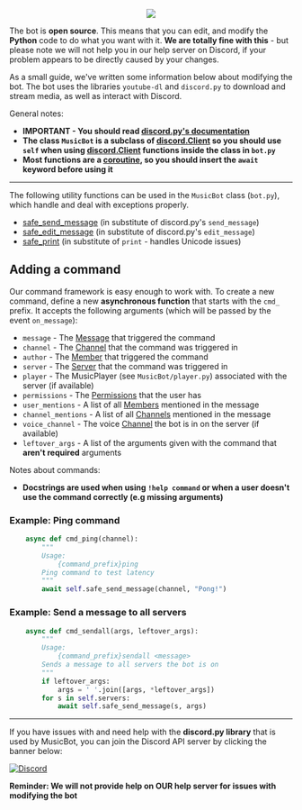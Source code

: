 <p align="center">
<img src="http://i.imgur.com/Xluk1hv.png">
</p>

The bot is **open source**. This means that you can edit, and modify the **Python** code to do what you want with it. **We are totally fine with this** - but please note we will not help you in our help server on Discord, if your problem appears to be directly caused by your changes.

As a small guide, we've written some information below about modifying the bot. The bot uses the libraries `youtube-dl` and `discord.py` to download and stream media, as well as interact with Discord.

General notes:

* **IMPORTANT - You should read [discord.py's documentation](http://discordpy.readthedocs.io/en/latest/api.html)**
* **The class `MusicBot` is a subclass of [discord.Client](http://discordpy.readthedocs.io/en/latest/api.html#client) so you should use `self` when using [discord.Client](http://discordpy.readthedocs.io/en/latest/api.html#client) functions inside the class in `bot.py`**
* **Most functions are a [coroutine](http://discordpy.readthedocs.io/en/latest/faq.html#what-is-a-coroutine), so you should insert the `await` keyword before using it**

***

The following utility functions can be used in the `MusicBot` class (`bot.py`), which handle and deal with exceptions properly.

* [safe_send_message](https://github.com/SexualRhinoceros/MusicBot/blob/master/musicbot/bot.py#L470) (in substitute of discord.py's `send_message`)
* [safe_edit_message](https://github.com/SexualRhinoceros/MusicBot/blob/master/musicbot/bot.py#L503) (in substitute of discord.py's `edit_message`)
* [safe_print](https://github.com/SexualRhinoceros/MusicBot/blob/master/musicbot/bot.py#L515) (in substitute of `print` - handles Unicode issues)

## Adding a command
Our command framework is easy enough to work with. To create a new command, define a new **asynchronous function** that starts with the `cmd_` prefix. It accepts the following arguments (which will be passed by the event `on_message`):

* `message` - The [Message](http://discordpy.readthedocs.io/en/latest/api.html#message) that triggered the command
* `channel` - The [Channel](http://discordpy.readthedocs.io/en/latest/api.html#channel) that the command was triggered in
* `author` - The [Member](http://discordpy.readthedocs.io/en/latest/api.html#member) that triggered the command
* `server` - The [Server](http://discordpy.readthedocs.io/en/latest/api.html#server) that the command was triggered in
* `player` - The MusicPlayer (see `MusicBot/player.py`) associated with the server (if available)
* `permissions` - The [Permissions](http://discordpy.readthedocs.io/en/latest/api.html#permissions) that the user has
* `user_mentions` - A list of all [Members](http://discordpy.readthedocs.io/en/latest/api.html#member) mentioned in the message
* `channel_mentions` - A list of all [Channels](http://discordpy.readthedocs.io/en/latest/api.html#channel) mentioned in the message
* `voice_channel` - The voice [Channel](http://discordpy.readthedocs.io/en/latest/api.html#channel) the bot is in on the server (if available)
* `leftover_args` - A list of the arguments given with the command that **aren't required** arguments

Notes about commands:

* **Docstrings are used when using `!help command` or when a user doesn't use the command correctly (e.g missing arguments)**

### Example: Ping command

```py
    async def cmd_ping(channel):
        """
        Usage:
            {command_prefix}ping
        Ping command to test latency
        """
        await self.safe_send_message(channel, "Pong!")
```

### Example: Send a message to all servers

```py
    async def cmd_sendall(args, leftover_args):
        """
        Usage:
            {command_prefix}sendall <message>
        Sends a message to all servers the bot is on
        """
        if leftover_args:
            args = ' '.join([args, *leftover_args])
        for s in self.servers:
            await self.safe_send_message(s, args)
```

***

If you have issues with and need help with the **discord.py library** that is used by MusicBot, you can join the Discord API server by clicking the banner below:

[![Discord](https://discordapp.com/api/guilds/81384788765712384/widget.png)](https://discord.gg/KZBHSxz)

**Reminder: We will not provide help on OUR help server for issues with modifying the bot**
